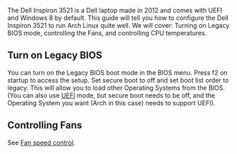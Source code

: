 The Dell Inspiron 3521 is a Dell laptop made in 2012 and comes with UEFI and Windows 8 by default. This guide will tell you how to configure the Dell Inspiron 3521 to run Arch Linux quite well. We will cover: Turning on Legacy BIOS mode, controlling the Fans, and controlling CPU temperatures.

## Turn on Legacy BIOS

You can turn on the Legacy BIOS boot mode in the BIOS menu. Press f2 on startup to access the setup. Set secure boot to off and set boot list order to legacy. This will allow you to load other Operating Systems from the BIOS. (You can also use [UEFI](/index.php/UEFI "UEFI") mode, but secure boot needs to be off, and the Operating System you want (Arch in this case) needs to support UEFI).

## Controlling Fans

See [Fan speed control](/index.php/Fan_speed_control "Fan speed control").